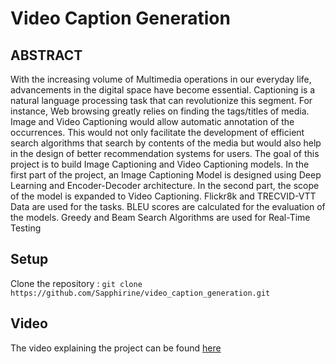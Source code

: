 # Video Caption Generation

## ABSTRACT

With the increasing volume of Multimedia operations in our everyday life, advancements in the
digital space have become essential. Captioning is
a natural language processing task that can revolutionize this segment. For instance, Web browsing
greatly relies on finding the tags/titles of media.
Image and Video Captioning would allow automatic annotation of the occurrences. This would
not only facilitate the development of efficient
search algorithms that search by contents of the
media but would also help in the design of better recommendation systems for users. The goal
of this project is to build Image Captioning and
Video Captioning models. In the first part of the
project, an Image Captioning Model is designed
using Deep Learning and Encoder-Decoder architecture. In the second part, the scope of the
model is expanded to Video Captioning. Flickr8k
and TRECVID-VTT Data are used for the tasks.
BLEU scores are calculated for the evaluation of
the models. Greedy and Beam Search Algorithms
are used for Real-Time Testing

<h2 id="Setup">Setup</h2>
Clone the repository : <code>git clone https://github.com/Sapphirine/video_caption_generation.git</code>

<h2 id="Video">Video</h2>

The video explaining the project can be found  <a href="https://www.youtube.com/watch?v=rJquNZ1nzvY">here</a>

